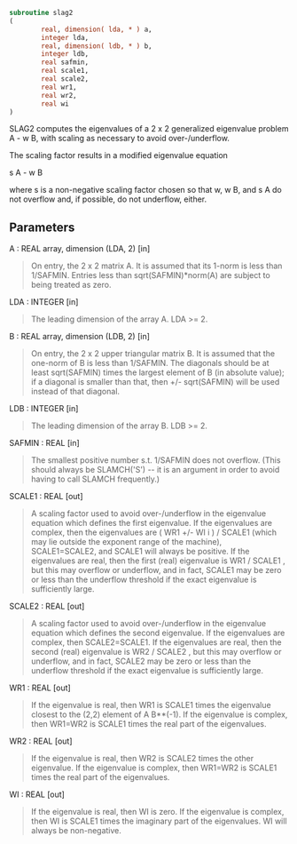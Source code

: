 ```fortran
subroutine slag2
(
        real, dimension( lda, * ) a,
        integer lda,
        real, dimension( ldb, * ) b,
        integer ldb,
        real safmin,
        real scale1,
        real scale2,
        real wr1,
        real wr2,
        real wi
)
```

SLAG2 computes the eigenvalues of a 2 x 2 generalized eigenvalue
problem  A - w B, with scaling as necessary to avoid over-/underflow.

The scaling factor  results in a modified eigenvalue equation

s A - w B

where  s  is a non-negative scaling factor chosen so that  w,  w B,
and  s A  do not overflow and, if possible, do not underflow, either.

## Parameters
A : REAL array, dimension (LDA, 2) [in]
> On entry, the 2 x 2 matrix A.  It is assumed that its 1-norm
> is less than 1/SAFMIN.  Entries less than
> sqrt(SAFMIN)*norm(A) are subject to being treated as zero.

LDA : INTEGER [in]
> The leading dimension of the array A.  LDA >= 2.

B : REAL array, dimension (LDB, 2) [in]
> On entry, the 2 x 2 upper triangular matrix B.  It is
> assumed that the one-norm of B is less than 1/SAFMIN.  The
> diagonals should be at least sqrt(SAFMIN) times the largest
> element of B (in absolute value); if a diagonal is smaller
> than that, then  +/- sqrt(SAFMIN) will be used instead of
> that diagonal.

LDB : INTEGER [in]
> The leading dimension of the array B.  LDB >= 2.

SAFMIN : REAL [in]
> The smallest positive number s.t. 1/SAFMIN does not
> overflow.  (This should always be SLAMCH('S') -- it is an
> argument in order to avoid having to call SLAMCH frequently.)

SCALE1 : REAL [out]
> A scaling factor used to avoid over-/underflow in the
> eigenvalue equation which defines the first eigenvalue.  If
> the eigenvalues are complex, then the eigenvalues are
> ( WR1  +/-  WI i ) / SCALE1  (which may lie outside the
> exponent range of the machine), SCALE1=SCALE2, and SCALE1
> will always be positive.  If the eigenvalues are real, then
> the first (real) eigenvalue is  WR1 / SCALE1 , but this may
> overflow or underflow, and in fact, SCALE1 may be zero or
> less than the underflow threshold if the exact eigenvalue
> is sufficiently large.

SCALE2 : REAL [out]
> A scaling factor used to avoid over-/underflow in the
> eigenvalue equation which defines the second eigenvalue.  If
> the eigenvalues are complex, then SCALE2=SCALE1.  If the
> eigenvalues are real, then the second (real) eigenvalue is
> WR2 / SCALE2 , but this may overflow or underflow, and in
> fact, SCALE2 may be zero or less than the underflow
> threshold if the exact eigenvalue is sufficiently large.

WR1 : REAL [out]
> If the eigenvalue is real, then WR1 is SCALE1 times the
> eigenvalue closest to the (2,2) element of A B**(-1).  If the
> eigenvalue is complex, then WR1=WR2 is SCALE1 times the real
> part of the eigenvalues.

WR2 : REAL [out]
> If the eigenvalue is real, then WR2 is SCALE2 times the
> other eigenvalue.  If the eigenvalue is complex, then
> WR1=WR2 is SCALE1 times the real part of the eigenvalues.

WI : REAL [out]
> If the eigenvalue is real, then WI is zero.  If the
> eigenvalue is complex, then WI is SCALE1 times the imaginary
> part of the eigenvalues.  WI will always be non-negative.
